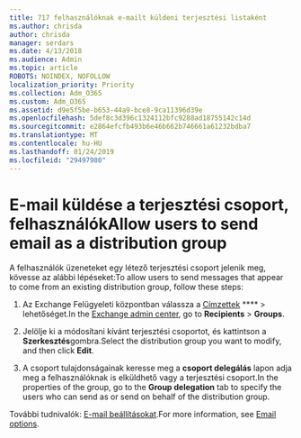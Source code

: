 ```yaml
---
title: 717 felhasználóknak e-mailt küldeni terjesztési listaként
ms.author: chrisda
author: chrisda
manager: serdars
ms.date: 4/13/2018
ms.audience: Admin
ms.topic: article
ROBOTS: NOINDEX, NOFOLLOW
localization_priority: Priority
ms.collection: Adm_O365
ms.custom: Adm_O365
ms.assetid: d9e5f5be-b653-44a9-bce8-9ca11396d39e
ms.openlocfilehash: 5def8c3d396c1324112bfc9288ad18755142c14d
ms.sourcegitcommit: e2864efcfb493b6e46b662b746661a61232bdba7
ms.translationtype: MT
ms.contentlocale: hu-HU
ms.lasthandoff: 01/24/2019
ms.locfileid: "29497980"
---
```

# <a name="allow-users-to-send-email-as-a-distribution-group"></a><span data-ttu-id="efdd6-102">E-mail küldése a terjesztési csoport, felhasználók</span><span class="sxs-lookup"><span data-stu-id="efdd6-102">Allow users to send email as a distribution group</span></span>

<span data-ttu-id="efdd6-103">A felhasználók üzeneteket egy létező terjesztési csoport jelenik meg, kövesse az alábbi lépéseket:</span><span class="sxs-lookup"><span data-stu-id="efdd6-103">To allow users to send messages that appear to come from an existing distribution group, follow these steps:</span></span>
  
1. <span data-ttu-id="efdd6-104">Az Exchange Felügyeleti központban válassza a [Címzettek](https://outlook.office365.com/ecp/) \*\*\*\* \> lehetőséget.</span><span class="sxs-lookup"><span data-stu-id="efdd6-104">In the [Exchange admin center](https://outlook.office365.com/ecp/), go to **Recipients** \> **Groups**.</span></span>
    
2. <span data-ttu-id="efdd6-105">Jelölje ki a módosítani kívánt terjesztési csoportot, és kattintson a **Szerkesztés**gombra.</span><span class="sxs-lookup"><span data-stu-id="efdd6-105">Select the distribution group you want to modify, and then click **Edit**.</span></span>
    
3. <span data-ttu-id="efdd6-106">A csoport tulajdonságainak keresse meg a **csoport delegálás** lapon adja meg a felhasználóknak is elküldhető vagy a terjesztési csoport.</span><span class="sxs-lookup"><span data-stu-id="efdd6-106">In the properties of the group, go to the **Group delegation** tab to specify the users who can send as or send on behalf of the distribution group.</span></span> 
    
<span data-ttu-id="efdd6-107">További tudnivalók: [E-mail beállításokat](https://technet.microsoft.com/library/bb124513.aspx#groupdelegation).</span><span class="sxs-lookup"><span data-stu-id="efdd6-107">For more information, see [Email options](https://technet.microsoft.com/library/bb124513.aspx#groupdelegation).</span></span>
  


